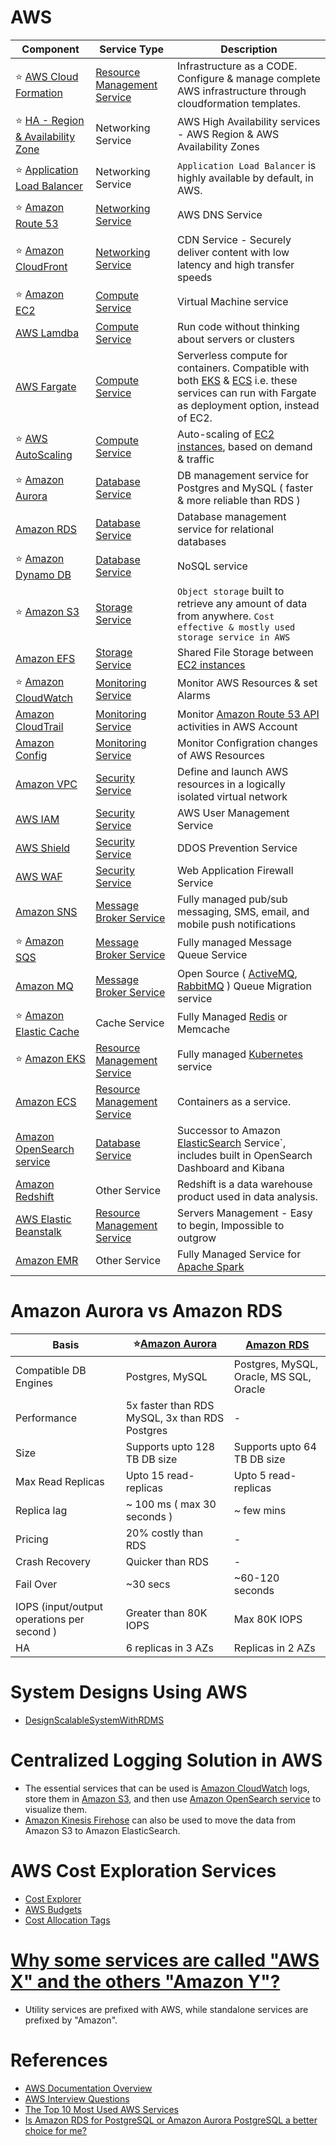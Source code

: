 
# AWS

Component| Service Type                                           | Description                                                                                                                                                          |
-----------|--------------------------------------------------------|----------------------------------------------------------------------------------------------------------------------------------------------------------------------|
:star: [AWS Cloud Formation](AWSResourceMgmtServices/CloudFormation/AWSCloudFormation.md) | [Resource Management Service](AWSResourceMgmtServices) | Infrastructure as a CODE. Configure & manage complete AWS infrastructure through cloudformation templates.                                                           |
:star: [HA - Region & Availability Zone](NetworkingAndContentDelivery/HA-Region-AZ.md)| Networking Service                                | AWS High Availability services - AWS Region & AWS Availability Zones                                                                                                 |
:star: [Application Load Balancer](https://docs.aws.amazon.com/elasticloadbalancing/latest/application/introduction.html)| Networking Service                                     | `Application Load Balancer` is highly available by default, in AWS.                                                                                                  |
:star: [Amazon Route 53](NetworkingAndContentDelivery/AmazonRoute53.md)| [Networking Service](NetworkingAndContentDelivery)               | AWS DNS Service                                                                                                                                                      |
:star: [Amazon CloudFront](NetworkingAndContentDelivery/AmazonCloudFront.md) | [Networking Service](NetworkingAndContentDelivery)               | CDN Service - Securely deliver content with low latency and high transfer speeds                                                                                     |
:star: [Amazon EC2](ComputeServices/AmazonEC2.md) | [Compute Service](ComputeServices)                     | Virtual Machine service                                                                                                                                              |
[AWS Lamdba](ComputeServices/AWSLambda.md) | [Compute Service](ComputeServices)                     | Run code without thinking about servers or clusters                                                                                                                  |
[AWS Fargate ](ComputeServices/AWSFargate.md) | [Compute Service](ComputeServices) | Serverless compute for containers. Compatible with both [EKS](EKS.md) & [ECS](ECS.md) i.e. these services can run with Fargate as deployment option, instead of EC2. |
:star: [AWS AutoScaling](AWSResourceMgmtServices/AWSAutoScaling.md) | [Compute Service](ComputeServices)                     | Auto-scaling of [EC2 instances](ComputeServices/AmazonEC2.md), based on demand & traffic                                                                             |
:star: [Amazon Aurora](DatabaseServices/AmazonAurora.md) | [Database Service](DatabaseServices)                   | DB management service for Postgres and MySQL ( faster & more reliable than RDS )                                                                                     |
[Amazon RDS](DatabaseServices/AmazonRDS.md) | [Database Service](DatabaseServices)                   | Database management service for relational databases                                                                                                                 |
:star: [Amazon Dynamo DB](DatabaseServices/AmazonDynamoDB.md) | [Database Service](DatabaseServices)                   | NoSQL service                                                                                                                                                        |
:star: [Amazon S3](StorageServices/AmazonS3.md) | [Storage Service](StorageServices)                     | `Object storage` built to retrieve any amount of data from anywhere. `Cost effective & mostly used storage service in AWS`                                           |
[Amazon EFS](StorageServices/AmazonEFS.md) | [Storage Service](StorageServices)                     | Shared File Storage between [EC2 instances](ComputeServices/AmazonEC2.md)                                                                                            |
:star: [Amazon CloudWatch](MonitoringServices/AmazonCloudWatch.md) | [Monitoring Service](MonitoringServices)               | Monitor AWS Resources & set Alarms                                                                                                                                   |
[Amazon CloudTrail](MonitoringServices/AWSCloudTrail.md) | [Monitoring Service](MonitoringServices)               | Monitor [Amazon Route 53 API](NetworkingAndContentDelivery/AmazonRoute53.md) activities in AWS Account                                                               |
[Amazon Config](MonitoringServices/AWSConfig.md) | [Monitoring Service](MonitoringServices)               | Monitor Configration changes of AWS Resources                                                                                                                        |
[Amazon VPC](SecurityAndIdentityServices/AmazonVPC.md) | [Security Service](SecurityAndIdentityServices)                   | Define and launch AWS resources in a logically isolated virtual network                                                                                              |
[AWS IAM](SecurityAndIdentityServices/AWSIAM.md) | [Security Service](SecurityAndIdentityServices)                                       | AWS User Management Service                                                                                                                                          |
[AWS Shield](SecurityAndIdentityServices/AWSShield.md) | [Security Service](SecurityAndIdentityServices)                                       | DDOS Prevention Service                                                                                                                                              |
[AWS WAF](SecurityAndIdentityServices/AWSWAF.md) | [Security Service](SecurityAndIdentityServices)                                       | Web Application Firewall Service                                                                                                                                     |
[Amazon SNS](MessageBrokerServices/AmazonSNS.md) | [Message Broker Service](MessageBrokerServices)        | Fully managed pub/sub messaging, SMS, email, and mobile push notifications                                                                                           |
:star: [Amazon SQS](MessageBrokerServices/AmazonSQS.md) | [Message Broker Service](MessageBrokerServices)        | Fully managed Message Queue Service                                                                                                                                  |
[Amazon MQ](MessageBrokerServices/AmazonMQ.md) | [Message Broker Service](MessageBrokerServices)        | Open Source ( [ActiveMQ](../MessageBrokers/ActiveMQ.md), [RabbitMQ](../MessageBrokers/RabbitMQ.md) ) Queue Migration service                                         |
:star: [Amazon Elastic Cache](https://aws.amazon.com/elasticache/) | Cache Service                                          | Fully Managed [Redis](../Redis/ReadMe.md) or Memcache                                                                                                                |
:star: [Amazon EKS](AWSResourceMgmtServices/AmazonEKS.md) | [Resource Management Service](AWSResourceMgmtServices) | Fully managed [Kubernetes](../DevOps/Kubernates.md) service                                                                                                          |
[Amazon ECS](AWSResourceMgmtServices/AmazonECS.md) | [Resource Management Service](AWSResourceMgmtServices) | Containers as a service.                                                                                                                                             |
[Amazon OpenSearch service](https://aws.amazon.com/opensearch-service/) | [Database Service](DatabaseServices)                   | Successor to Amazon [ElasticSearch](../ElasticSearch) Service`, includes built in OpenSearch Dashboard and Kibana                                                    |
[Amazon Redshift](https://aws.amazon.com/redshift/) | Other Service                                          | Redshift is a data warehouse product used in data analysis.                                                                                                          |
[AWS Elastic Beanstalk](https://aws.amazon.com/elasticbeanstalk/) | [Resource Management Service](AWSResourceMgmtServices) | Servers Management - Easy to begin, Impossible to outgrow                                                                                                            |
[Amazon EMR](ComputeServices/AmazonEMR.md) | Other Service                                          | Fully Managed Service for [Apache Spark](../ApacheSpark.md)                                                                                                          |


# Amazon Aurora vs Amazon RDS

| Basis                                      | :star:[Amazon Aurora](DatabaseServices/AmazonAurora.md) | [Amazon RDS](DatabaseServices/AmazonRDS.md) |
|--------------------------------------------|---------------------------------------------------------|---------------------------------------------|
| Compatible DB Engines                      | Postgres, MySQL                                         | Postgres, MySQL, Oracle, MS SQL, Oracle     |
| Performance                                | 5x faster than RDS MySQL, 3x than RDS Postgres          | -                                           |
| Size                                       | Supports upto 128 TB DB size                            | Supports upto 64 TB DB size                 |
| Max Read Replicas                          | Upto 15 read-replicas                                   | Upto 5 read-replicas                        |
| Replica lag                                | ~ 100 ms ( max 30 seconds )                             | ~ few mins                                  |
| Pricing                                    | 20% costly than RDS                                     | -                                           |
| Crash Recovery                             | Quicker than RDS                                        | -                                           |
| Fail Over                                  | ~30 secs                                                | ~60-120 seconds                             |
| IOPS (input/output operations per second ) | Greater than 80K IOPS                                   | Max 80K IOPS                                |
| HA                                         | 6 replicas in 3 AZs                                     | Replicas in 2 AZs                           |

# System Designs Using AWS
- [DesignScalableSystemWithRDMS](../../DesignScalableSystemWithRDMS)

# Centralized Logging Solution in AWS
- The essential services that can be used is [Amazon CloudWatch](MonitoringServices/AmazonCloudWatch.md) logs, store them in [Amazon S3](StorageServices/AmazonS3.md), and then use [Amazon OpenSearch service](https://aws.amazon.com/opensearch-service/) to visualize them. 
- [Amazon Kinesis Firehose](https://aws.amazon.com/kinesis/data-firehose/) can also be used to move the data from Amazon S3 to Amazon ElasticSearch.

# AWS Cost Exploration Services
- [Cost Explorer](https://aws.amazon.com/aws-cost-management/aws-cost-explorer/)
- [AWS Budgets](https://aws.amazon.com/aws-cost-management/aws-budgets/)
- [Cost Allocation Tags](https://docs.aws.amazon.com/awsaccountbilling/latest/aboutv2/cost-alloc-tags.html)

# [Why some services are called "AWS X" and the others "Amazon Y"?](https://stackoverflow.com/questions/33125790/why-some-services-are-called-aws-xxx-and-the-others-amazon-xxx)
- Utility services are prefixed with AWS, while standalone services are prefixed by "Amazon".

# References
- [AWS Documentation Overview](https://aws.amazon.com/documentation-overview/)
- [AWS Interview Questions](https://www.simplilearn.com/tutorials/aws-tutorial/aws-interview-questions)
- [The Top 10 Most Used AWS Services](https://insider.ssi-net.com/insights/the-top-10-most-used-aws-services)
- [Is Amazon RDS for PostgreSQL or Amazon Aurora PostgreSQL a better choice for me?](https://aws.amazon.com/blogs/database/is-amazon-rds-for-postgresql-or-amazon-aurora-postgresql-a-better-choice-for-me/)